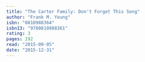```yaml
---
title: "The Carter Family: Don't Forget This Song"
author: "Frank M. Young"
isbn: "0810988364"
isbn13: "9780810988361"
rating: 3
pages: 192
read: "2015-09-05"
date: "2015-12-31"
---
```


